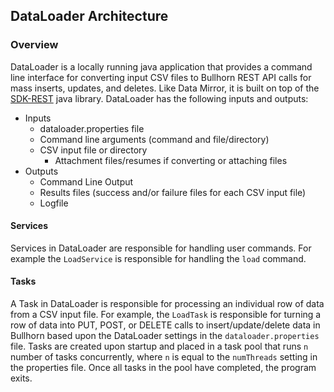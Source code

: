 ## DataLoader Architecture

### Overview

DataLoader is a locally running java application that provides a command line interface for converting input CSV files to Bullhorn REST API calls for mass inserts, updates, and deletes. Like Data Mirror, it is built on top of the [SDK-REST](https://github.com/bullhorn/sdk-rest) java library. DataLoader has the following inputs and outputs:

 * Inputs
	 * dataloader.properties file
	 * Command line arguments (command and file/directory)
	 * CSV input file or directory
		 * Attachment files/resumes if converting or attaching files
 * Outputs
	 * Command Line Output
	 * Results files (success and/or failure files for each CSV input file)
	 * Logfile

#### Services

Services in DataLoader are responsible for handling user commands. For example the `LoadService` is responsible for handling the `load` command. 

#### Tasks

A Task in DataLoader is responsible for processing an individual row of data from a CSV input file. For example, the `LoadTask` is responsible for turning a row of data into PUT, POST, or DELETE calls to insert/update/delete data in Bullhorn based upon the DataLoader settings in the `dataloader.properties` file. Tasks are created upon startup and placed in a task pool that runs `n` number of tasks concurrently, where `n` is equal to the `numThreads` setting in the properties file. Once all tasks in the pool have completed, the program exits.
